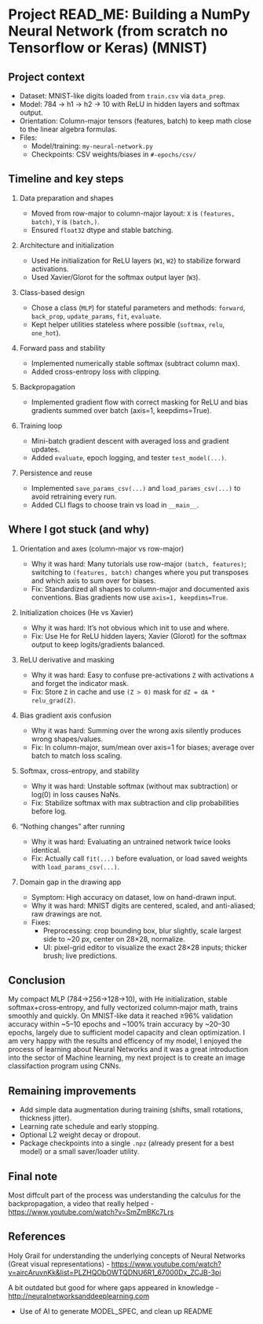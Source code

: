 # Project READ_ME: Building a NumPy Neural Network (from scratch no Tensorflow or Keras) (MNIST)

## Project context
- Dataset: MNIST-like digits loaded from `train.csv` via `data_prep`.
- Model: 784 → h1 → h2 → 10 with ReLU in hidden layers and softmax output.
- Orientation: Column-major tensors (features, batch) to keep math close to the linear algebra formulas.
- Files:
  - Model/training: `my-neural-network.py`
  - Checkpoints: CSV weights/biases in `#-epochs/csv/`

## Timeline and key steps
1. Data preparation and shapes
   - Moved from row-major to column-major layout: `X` is `(features, batch)`, `Y` is `(batch,)`.
   - Ensured `float32` dtype and stable batching.

2. Architecture and initialization
   - Used He initialization for ReLU layers (`W1`, `W2`) to stabilize forward activations.
   - Used Xavier/Glorot for the softmax output layer (`W3`).

3. Class-based design
   - Chose a class (`MLP`) for stateful parameters and methods: `forward`, `back_prop`, `update_params`, `fit`, `evaluate`.
   - Kept helper utilities stateless where possible (`softmax`, `relu`, `one_hot`).

4. Forward pass and stability
   - Implemented numerically stable softmax (subtract column max).
   - Added cross-entropy loss with clipping.

5. Backpropagation
   - Implemented gradient flow with correct masking for ReLU and bias gradients summed over batch (axis=1, keepdims=True).

6. Training loop
   - Mini-batch gradient descent with averaged loss and gradient updates.
   - Added `evaluate`, epoch logging, and tester `test_model(...)`.

7. Persistence and reuse
   - Implemented `save_params_csv(...)` and `load_params_csv(...)` to avoid retraining every run.
   - Added CLI flags to choose train vs load in `__main__`.

## Where I got stuck (and why)

1. Orientation and axes (column-major vs row-major)
   - Why it was hard: Many tutorials use row-major `(batch, features)`; switching to `(features, batch)` changes where you put transposes and which axis to sum over for biases.
   - Fix: Standardized all shapes to column-major and documented axis conventions. Bias gradients now use `axis=1, keepdims=True`.

2. Initialization choices (He vs Xavier)
   - Why it was hard: It’s not obvious which init to use and where.
   - Fix: Use He for ReLU hidden layers; Xavier (Glorot) for the softmax output to keep logits/gradients balanced.

3. ReLU derivative and masking
   - Why it was hard: Easy to confuse pre-activations `Z` with activations `A` and forget the indicator mask.
   - Fix: Store `Z` in cache and use `(Z > 0)` mask for `dZ = dA * relu_grad(Z)`.

4. Bias gradient axis confusion
   - Why it was hard: Summing over the wrong axis silently produces wrong shapes/values.
   - Fix: In column-major, sum/mean over axis=1 for biases; average over batch to match loss scaling.

5. Softmax, cross-entropy, and stability
   - Why it was hard: Unstable softmax (without max subtraction) or log(0) in loss causes NaNs.
   - Fix: Stabilize softmax with max subtraction and clip probabilities before log.

6. “Nothing changes” after running
   - Why it was hard: Evaluating an untrained network twice looks identical.
   - Fix: Actually call `fit(...)` before evaluation, or load saved weights with `load_params_csv(...)`.

7. Domain gap in the drawing app
   - Symptom: High accuracy on dataset, low on hand-drawn input.
   - Why it was hard: MNIST digits are centered, scaled, and anti-aliased; raw drawings are not.
   - Fixes:
     - Preprocessing: crop bounding box, blur slightly, scale largest side to ~20 px, center on 28×28, normalize.
     - UI: pixel-grid editor to visualize the exact 28×28 inputs; thicker brush; live predictions.

## Conclusion

My compact MLP (784→256→128→10), with He initialization, stable softmax+cross‑entropy, and fully vectorized column‑major math, trains smoothly and quickly. On MNIST‑like data it reached ≥96% validation accuracy within ~5–10 epochs and ~100% train accuracy by ~20–30 epochs, largely due to sufficient model capacity and clean optimization. I am very happy with the results and efficency of my model, I enjoyed the process of learning about Neural Networks and it was a great introduction into the sector of Machine learning, my next project is to create an image classifaction program using CNNs.

## Remaining improvements
- Add simple data augmentation during training (shifts, small rotations, thickness jitter).
- Learning rate schedule and early stopping.
- Optional L2 weight decay or dropout.
- Package checkpoints into a single `.npz` (already present for a best model) or a small saver/loader utility.

## Final note

  Most diffcult part of the process was understanding the calculus for the backpropagation, a video that really helped - https://www.youtube.com/watch?v=SmZmBKc7Lrs

## References
  
  Holy Grail for understanding the underlying concepts of Neural Networks (Great visual representations) - https://www.youtube.com/watch?v=aircAruvnKk&list=PLZHQObOWTQDNU6R1_67000Dx_ZCJB-3pi

  A bit outdated but good for where gaps appeared in knowledge - http://neuralnetworksanddeeplearning.com

  - Use of AI to generate MODEL_SPEC, and clean up README
